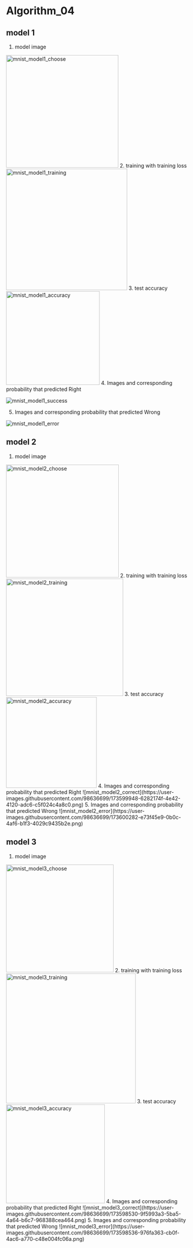 # Algorithm_04
## model 1
1. model image
<img width="305" alt="mnist_model1_choose" src="https://user-images.githubusercontent.com/98636699/173601209-b6cc1150-31ef-4f87-9f4c-970d64ffc043.PNG">
2. training with training loss
<img width="329" alt="mnist_model1_training" src="https://user-images.githubusercontent.com/98636699/173601202-03713cd0-af1d-4fb5-b463-e72b866a7bbb.PNG">
3. test accuracy
<img width="254" alt="mnist_model1_accuracy" src="https://user-images.githubusercontent.com/98636699/173601207-922182fb-3bca-4d28-a869-a8f1cbc16e6c.PNG">
4. Images and corresponding probability that predicted Right

![mnist_model1_success](https://user-images.githubusercontent.com/98636699/173601195-47df6a4e-52f1-4a27-abce-5af3a31c4a8c.png)

5. Images and corresponding probability that predicted Wrong

![mnist_model1_error](https://user-images.githubusercontent.com/98636699/173601213-93f834e8-f55b-4ae5-8366-9798beb8ccea.png)

## model 2
1. model image
<img width="306" alt="mnist_model2_choose" src="https://user-images.githubusercontent.com/98636699/173599946-0ed6b7ea-6e93-449e-922d-6501b877fb08.PNG">
2. training with training loss
<img width="318" alt="mnist_model2_training" src="https://user-images.githubusercontent.com/98636699/173600454-d62337be-9876-4a2e-9346-9ed148bea86b.PNG">
3. test accuracy
<img width="246" alt="mnist_model2_accuracy" src="https://user-images.githubusercontent.com/98636699/173599931-32c40b4b-6815-4a71-9cb6-62a7242fe42d.PNG">
4. Images and corresponding probability that predicted Right
![mnist_model2_correct](https://user-images.githubusercontent.com/98636699/173599948-6282174f-4e42-4120-adc6-c5f024c4a8c0.png)
5. Images and corresponding probability that predicted Wrong
![mnist_model2_error](https://user-images.githubusercontent.com/98636699/173600282-e73f45e9-0b0c-4af6-b1f3-4029c9435b2e.png)

## model 3
1. model image
<img width="292" alt="mnist_model3_choose" src="https://user-images.githubusercontent.com/98636699/173597863-164aa43b-a2ed-4162-b87e-6e913d5aea96.PNG">
2. training with training loss
<img width="352" alt="mnist_model3_training" src="https://user-images.githubusercontent.com/98636699/173598538-ec5fdeb0-dc02-4c40-be43-69c9d4ebb4f8.PNG">
3. test accuracy
<img width="268" alt="mnist_model3_accuracy" src="https://user-images.githubusercontent.com/98636699/173598524-672bc3a3-d69f-4aa2-bd5a-4104a4d1b9ef.PNG">
4. Images and corresponding probability that predicted Right
![mnist_model3_correct](https://user-images.githubusercontent.com/98636699/173598530-9f5993a3-5ba5-4a64-b6c7-968388cea464.png)
5. Images and corresponding probability that predicted Wrong
![mnist_model3_error](https://user-images.githubusercontent.com/98636699/173598536-976fa363-cb0f-4ac6-a770-c48e004fc06a.png)
